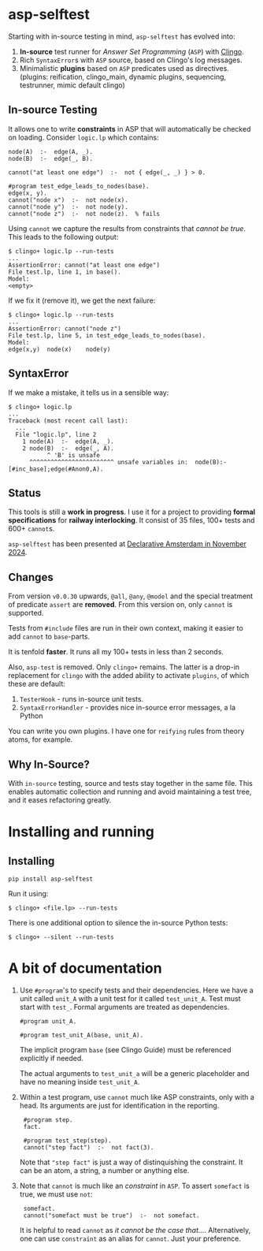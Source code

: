 # asp-selftest

Starting with in-source testing in mind, `asp-selftest` has evolved into:

 1. **In-source** test runner for _Answer Set Programming_ (`ASP`) with [Clingo](https://potassco.org).
 2. Rich `SyntaxError`s with `ASP` source, based on Clingo's log messages.
 3. Minimalistic **plugins** based on `ASP` predicates used as directives.
    (plugins: reification, clingo_main, dynamic plugins, sequencing, testrunner, mimic default clingo)

## In-source Testing

It allows one to write **constraints** in ASP that will automatically be checked on loading. Consider `logic.lp` which contains:

    node(A)  :-  edge(A, _).
    node(B)  :-  edge(_, B).
    
    cannot("at least one edge")  :-  not { edge(_, _) } > 0.
    
    #program test_edge_leads_to_nodes(base).
    edge(x, y).
    cannot("node x")  :-  not node(x).
    cannot("node y")  :-  not node(y).
    cannot("node z")  :-  not node(z).  % fails

Using `cannot` we capture the results from constraints that _cannot be true_. This leads to the following output:

    $ clingo+ logic.lp --run-tests
    ...
    AssertionError: cannot("at least one edge")
    File test.lp, line 1, in base().
    Model:
    <empty>

If we fix it (remove it), we get the next failure:

    $ clingo+ logic.lp --run-tests
    ...
    AssertionError: cannot("node z")
    File test.lp, line 5, in test_edge_leads_to_nodes(base).
    Model:
    edge(x,y)  node(x)    node(y)


## SyntaxError

If we make a mistake, it tells us in a sensible way:

    $ clingo+ logic.lp
    ...
    Traceback (most recent call last):
      ...
      File "logic.lp", line 2
        1 node(A)  :-  edge(A, _).
        2 node(B)  :-  edge(_, A).
               ^ 'B' is unsafe
          ^^^^^^^^^^^^^^^^^^^^^^^^ unsafe variables in:  node(B):-[#inc_base];edge(#Anon0,A).


## Status

This tools is still a **work in progress**. I use it for a project to providing **formal specifications** for **railway interlocking**. It consist of 35 files, 100+ tests and 600+ `cannot`s.


`asp-selftest` has been presented at [Declarative Amsterdam in November 2024](https://declarative.amsterdam/program-2024).


## Changes

From version `v0.0.30` upwards, `@all`, `@any`, `@model` and the special treatment of predicate `assert` are **removed**.
From this version on, only `cannot` is supported.

Tests from `#include` files are run in their own context, making it easier to add `cannot` to `base`-parts.

It is tenfold **faster**. It runs all my 100+ tests in less than 2 seconds.

Also, `asp-test` is removed. Only `clingo+` remains. The latter is a drop-in replacement for `clingo` with the added ability to activate `plugins`, of which these are default:

 1. `TesterHook` - runs in-source unit tests.
 2. `SyntaxErrorHandler` - provides nice in-source error messages, a la Python

You can write you own plugins. I have one for `reifying` rules from theory atoms, for example.

## Why In-Source?

With `in-source` testing, source and tests stay together in the same file. This enables automatic collection and running and avoid maintaining a test tree, and it eases refactoring greatly.

# Installing and running

## Installing

    pip install asp-selftest

Run it using:

    $ clingo+ <file.lp> --run-tests

There is one additional option to silence the in-source Python tests:

    $ clingo+ --silent --run-tests


# A bit of documentation

1. Use `#program`'s to specify tests and their dependencies. Here we have a unit called `unit_A` with a unit test for it called `test_unit_A`. Test must start with `test_`. Formal arguments are treated as dependencies.

       #program unit_A.
    
       #program test_unit_A(base, unit_A).

    The implicit program `base` (see Clingo Guide) must be referenced explicitly if needed.

    The actual arguments to `test_unit_a` will be a generic placeholder and have no meaning inside `test_unit_A`.

2. Within a test program, use `cannot` much like ASP constraints, only with a head. Its arguments are just for identification in the reporting.

        #program step.
        fact.

        #program test_step(step).
        cannot("step fact")  :-  not fact(3).

   Note that `"step fact"` is just a way of distinquishing the constraint. It can be an atom, a string, a number or anything else.

3. Note that `cannot` is much like an _constraint_ in `ASP`.  To assert `somefact` is true, we must use `not`:

        somefact.
        cannot("somefact must be true")  :-  not somefact.

    It is helpful to read `cannot` as _it cannot be the case that..._.  Alternatively, one can use `constraint` as an alias for `cannot`.  Just your preference.

